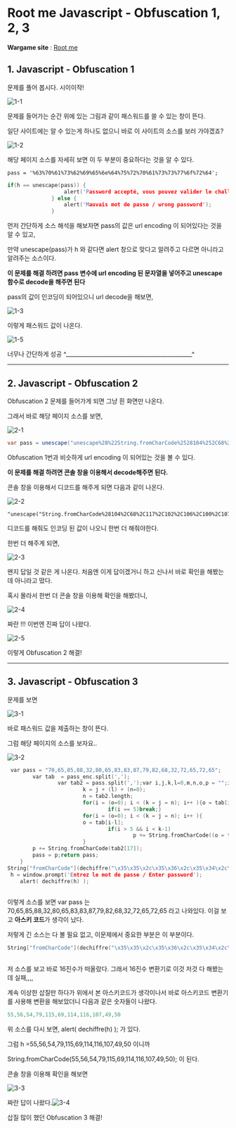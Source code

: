 #  Root me Javascript - Obfuscation 1, 2, 3

 **Wargame site**  : [Root me](https://www.root-me.org/?page=news&lang=en)



## 1.  Javascript - Obfuscation 1

문제를 풀어 봅시다. 시이이작!

![1-1](C:\Users\Yellme\Desktop\1-1.PNG)

문제를 들어가는 순간 위에 있는 그림과 같이 패스워드를 쓸 수 있는 창이 뜬다.

일단 사이트에는 알 수 있는게 하나도 없으니 바로 이 사이트의 소스를 보러 가야겠죠?

![1-2](C:\Users\Yellme\Desktop\1-2.PNG)

해당 페이지 소스를 자세히 보면 이 두 부분이 중요하다는 것을 알 수 있다.

```http
pass = '%63%70%61%73%62%69%65%6e%64%75%72%70%61%73%73%77%6f%72%64';
```

```c
if(h == unescape(pass)) {
                  alert('Password accepté, vous pouvez valider le challenge avec ce mot de passe.\nYou an validate the challenge using this pass.');
              } else {
                  alert('Mauvais mot de passe / wrong password');
              }

```

먼저 간단하게 소스 해석을 해보자면 pass의 값은 url encoding 이 되어있다는 것을 알 수 있고,

만약 unescape(pass)가 h 와 같다면 alert 창으로 맞다고 알려주고 다르면 아니라고 알려주는 소스이다.

**이 문제를 해결 하려면 pass 변수에 url encoding 된 문자열을 넣어주고 unescape 함수로 decode을 해주면 된다**

pass의 값이 인코딩이 되어있으니 url decode을 해보면,

![1-3](C:\Users\Yellme\Desktop\1-3.PNG)

이렇게 패스워드 값이 나온다. 

![1-5](C:\Users\Yellme\Desktop\1-5.PNG)

너무나 간단하게 성공 ^_____________________________________________^





------



## 2.  Javascript - Obfuscation 2

Obfuscation 2 문제를 들어가게 되면 그냥 흰 화면만 나온다.

그래서 바로 해당 페이지 소스를 보면,

![2-1](C:\Users\Yellme\Desktop\2-1.PNG)

```c#
var pass = unescape("unescape%28%22String.fromCharCode%2528104%252C68%252C117%252C102%252C106%252C100%252C107%252C105%252C49%252C53%252C54%2529%22%29");
```

Obfuscation 1번과 비슷하게 url encoding 이 되어있는 것을 볼 수 있다. 

**이 문제를 해결 하려면  콘솔 창을 이용해서 decode해주면 된다.**

콘솔 창을 이용해서 디코드를 해주게 되면 다음과 같이 나온다.

![2-2](C:\Users\Yellme\Desktop\2-2.PNG)

```
"unescape("String.fromCharCode%28104%2C68%2C117%2C102%2C106%2C100%2C107%2C105%2C49%2C53%2C54%29")"
```

디코드를 해줘도 인코딩 된 값이 나오니 한번 더 해줘야한다.

한번 더 해주게 되면,

![2-3](C:\Users\Yellme\Desktop\2-3.PNG)

왠지 답일 것 같은 게 나온다. 처음엔 이게 답이겠거니 하고 신나서 바로 확인을 해봤는데 아니라고 떴다.

혹시 몰라서 한번 더 콘솔 창을 이용해 확인을 해봤더니,

![2-4](C:\Users\Yellme\Desktop\2-4.PNG)

짜란 !!! 이번엔 진짜 답이 나왔다.

![2-5](C:\Users\Yellme\Desktop\2-5.PNG)

이렇게 Obfuscation 2 해결!



------



## 3.  Javascript - Obfuscation 3

문제를 보면

![3-1](C:\Users\Yellme\Desktop\3-1.PNG)

바로 패스워드 값을 제출하는 창이 뜬다.

그럼 해당 페이지의 소스를 보자요..

![3-2](C:\Users\Yellme\Desktop\3-2.PNG)

```c
 var pass = "70,65,85,88,32,80,65,83,83,87,79,82,68,32,72,65,72,65";
        var tab  = pass_enc.split(',');
                var tab2 = pass.split(',');var i,j,k,l=0,m,n,o,p = "";i = 0;j = tab.length;
                        k = j + (l) + (n=0);
                        n = tab2.length;
                        for(i = (o=0); i < (k = j = n); i++ ){o = tab[i-l];p += String.fromCharCode((o = tab2[i]));
                                if(i == 5)break;}
                        for(i = (o=0); i < (k = j = n); i++ ){
                        o = tab[i-l]; 
                                if(i > 5 && i < k-1)
                                        p += String.fromCharCode((o = tab2[i]));
                        }
        p += String.fromCharCode(tab2[17]);
        pass = p;return pass;
    }
String["fromCharCode"](dechiffre("\x35\x35\x2c\x35\x36\x2c\x35\x34\x2c\x37\x39\x2c\x31\x31\x35\x2c\x36\x39\x2c\x31\x31\x34\x2c\x31\x31\x36\x2c\x31\x30\x37\x2c\x34\x39\x2c\x35\x30"));
 h = window.prompt('Entrez le mot de passe / Enter password');
    alert( dechiffre(h) );
    
```

이렇게 소스를 보면 var pass 는 70,65,85,88,32,80,65,83,83,87,79,82,68,32,72,65,72,65 라고 나와있다. 이걸 보고 **아스키 코드**가 생각이 났다.

저렇게 긴 소스는 다 볼 필요 없고, 이문제에서 중요한 부분은 이 부분이다.

```c
String["fromCharCode"](dechiffre("\x35\x35\x2c\x35\x36\x2c\x35\x34\x2c\x37\x39\x2c\x31\x31\x35\x2c\x36\x39\x2c\x31\x31\x34\x2c\x31\x31\x36\x2c\x31\x30\x37\x2c\x34\x39\x2c\x35\x30"));
    
```

저 소스를 보고 바로 16진수가 떠올랐다. 그래서 16진수 변환기로 이것 저것 다 해봤는데 실패,,,,

계속 이상한 삽질만 하다가 위에서 본 아스키코드가 생각이나서 바로 아스키코드 변환기를 사용해 변환을 해보았더니 다음과 같은 숫자들이 나왔다.

```c
55,56,54,79,115,69,114,116,107,49,50
```

위 소스를 다시 보면,  alert( dechiffre(h) ); 가 있다.

그럼 h =55,56,54,79,115,69,114,116,107,49,50 이니까 

String.fromCharCode(55,56,54,79,115,69,114,116,107,49,50); 이 된다.

콘솔 창을 이용해 확인을 해보면

![3-3](C:\Users\Yellme\Desktop\3-3.PNG)

짜란 답이 나왔다.![3-4](C:\Users\Yellme\Desktop\3-4.PNG)



삽질 많이 했던 Obfuscation 3 해결!